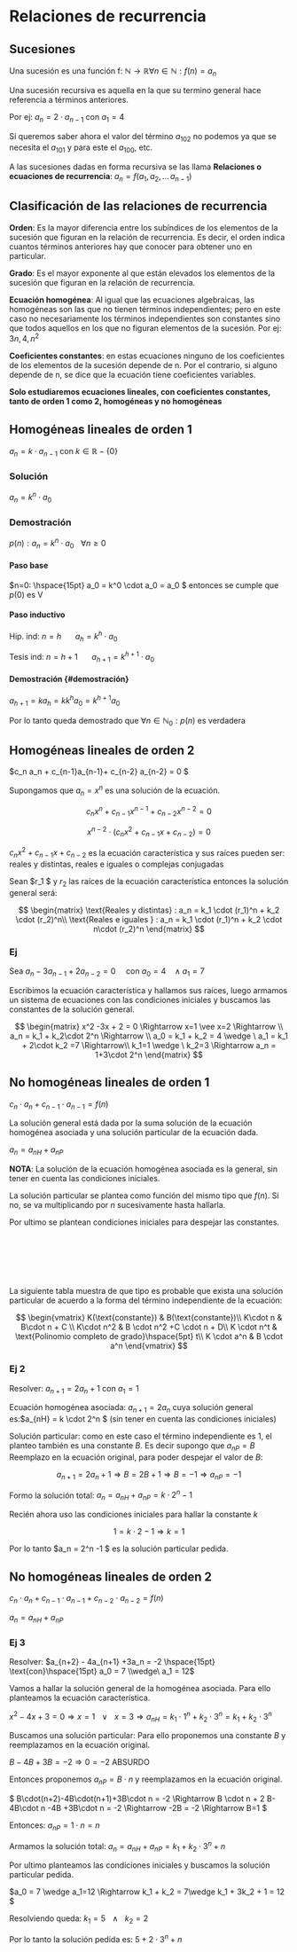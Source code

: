 
# Relaciones de recurrencia

## Sucesiones

Una sucesión es una función f:
$\mathbb{N} \rightarrow \mathbb{R} \forall n \in \mathbb{N}: f(n) = a_n$

Una sucesión recursiva es aquella en la que su termino general hace
referencia a términos anteriores.

Por ej: $a_n = 2 \cdot a_{n-1}$ con $a_1 = 4$

Si queremos saber ahora el valor del término $a_{102}$ no podemos ya que
se necesita el $a_{101}$ y para este el $a_{100}$, etc.

A las sucesiones dadas en forma recursiva se las llama **Relaciones o
ecuaciones de recurrencia**: $a_n = f(a_1,a_2,\text{...}\, a_{n-1})$

## Clasificación de las relaciones de recurrencia

**Orden**: Es la mayor diferencia entre los subíndices de los elementos
de la sucesión que figuran en la relación de recurrencia. Es decir, el
orden indica cuantos términos anteriores hay que conocer para obtener
uno en particular.

**Grado**: Es el mayor exponente al que están elevados los elementos de
la sucesión que figuran en la relación de recurrencia.

**Ecuación homogénea**: Al igual que las ecuaciones algebraicas, las
homogéneas son las que no tienen términos independientes; pero en este
caso no necesariamente los términos independientes son constantes sino
que todos aquellos en los que no figuran elementos de la sucesión. Por
ej: $3n, 4, n^2$

**Coeficientes constantes**: en estas ecuaciones ninguno de los
coeficientes de los elementos de la sucesión depende de n. Por el
contrario, si alguno depende de n, se dice que la ecuación tiene
coeficientes variables.

**Solo estudiaremos ecuaciones lineales, con coeficientes constantes,
tanto de orden 1 como 2, homogéneas y no homogéneas**

## Homogéneas lineales de orden 1

$a_n = k \cdot a_{n-1}$ con $k\in \mathbb{R}-\{0\}$

### Solución

$a_n = k^n \cdot a_0$

### Demostración

$p(n): a_n = k^n \cdot a_0 \hspace{10pt} \forall n \geq 0$

#### Paso base

$n=0: \hspace{15pt} a_0 = k^0 \cdot a_0 = a_0 $ entonces se cumple
que $p(0)$ es V

#### Paso inductivo

Hip. ind: $n=h \hspace{20pt} a_h=k^h \cdot a_0$

Tesis ind: $n=h+1 \hspace{20pt} a_{h+1}=k^{h+1} \cdot a_0$

#### Demostración {#demostración}

$a_{h+1} = k a_{h} = k k^h a_0 = k^{h+1} a_0$

Por lo tanto queda demostrado que $\forall n \in \mathbb{N}_0: p(n)$ es
verdadera

## Homogéneas lineales de orden 2

$c_n a_n + c\_{n-1}a\_{n-1}+ c\_{n-2} a\_{n-2} = 0 $

Supongamos que $a_n = x^n$ es una solución de la ecuación.

$$
c_n x^n + c_{n-1}x^{n-1}+ c_{n-2} x^{n-2} = 0
$$

$$
x^{n-2}\cdot (c_n x^2 + c_{n-1}x + c_{n-2} ) = 0
$$

$c_n x^2 + c_{n-1}x + c_{n-2}$ es la ecuación característica y sus
raíces pueden ser: reales y distintas, reales e iguales o complejas
conjugadas

Sean $r_1 $ y $r_2$ las raíces de la ecuación característica entonces
la solución general será:

$$
\begin{matrix}
\text{Reales y distintas} : a_n = k_1 \cdot (r_1)^n + k_2 \cdot (r_2)^n\\
\text{Reales e iguales } : a_n = k_1 \cdot (r_1)^n + k_2 \cdot n\cdot (r_2)^n
\end{matrix}
$$

### Ej

Sea
$a_n - 3 a_{n-1} + 2a_{n-2}= 0 \hspace{15pt} \text{con}\ a_0 = 4 \hspace{10pt}\wedge a_1 = 7$

Escribimos la ecuación característica y hallamos sus raíces, luego
armamos un sistema de ecuaciones con las condiciones iniciales y
buscamos las constantes de la solución general.

$$
\begin{matrix}
x^2 -3x + 2 = 0 \Rightarrow x=1 \vee x=2 \Rightarrow \\
a_n = k_1 + k_2\cdot 2^n \Rightarrow \\
a_0 = k_1 + k_2 = 4 \wedge \ a_1 = k_1 + 2\cdot k_2 =7 \Rightarrow\\
k_1=1 \wedge \ k_2=3 \Rightarrow a_n = 1+3\cdot 2^n
\end{matrix}
$$

## No homogéneas lineales de orden 1

$c_n \cdot a_n + c_{n-1} \cdot a_{n-1} = f(n)$

La solución general está dada por la suma solución de la ecuación
homogénea asociada y una solución particular de la ecuación dada.

$a_n = a_{nH} + a_{nP}$

**NOTA**: La solución de la ecuación homogénea asociada es la general,
sin tener en cuenta las condiciones iniciales.

La solución particular se plantea como función del mismo tipo que
$f(n)$. Si no, se va multiplicando por $n$ sucesivamente hasta hallarla.

Por ultimo se plantean condiciones iniciales para despejar las
constantes.

$\hspace{5pt}$

$\hspace{5pt}$

$\hspace{5pt}$

La siguiente tabla muestra de que tipo es probable que exista una
solución particular de acuerdo a la forma del término independiente de
la ecuación:

$$
\begin{vmatrix}
K(\text{constante}) & B(\text{constante})\\
K\cdot n & B\cdot n + C \\
K\cdot n^2 & B \cdot n^2 +C \cdot n + D\\
K \cdot n^t & \text{Polinomio completo de grado}\hspace{5pt} t\\
K \cdot a^n & B \cdot a^n
\end{vmatrix}
$$

### Ej 2

Resolver: $a_{n+1} = 2a_{n} + 1$ con $a_1 = 1$

Ecuación homogénea asociada: $a_{n+1} = 2a_n$ cuya solución general
es:$a\_{nH} = k \\cdot 2\^n $ (sin tener en cuenta las condiciones
iniciales)

Solución particular: como en este caso el término independiente es $1$,
el planteo también es una constante $B$. Es decir supongo que
$a_{nP} = B$ Reemplazo en la ecuación original, para poder despejar el
valor de $B$:

$$
a_{n+1}= 2a_n + 1 \Rightarrow B = 2B + 1 \Rightarrow B=-1 \Rightarrow a_{nP} = -1
$$

Formo la solución total: $a_n = a_{nH} + a_{nP} = k \cdot 2^n -1$

Recién ahora uso las condiciones iniciales para hallar la constante $k$

$$
1=k\cdot 2 - 1 \Rightarrow k=1
$$

Por lo tanto $a_n = 2\^n -1 $ es la solución particular pedida.

## No homogéneas lineales de orden 2

$c_n \cdot a_n + c_{n-1} \cdot a_{n-1}+ c_{n-2} \cdot a_{n-2} = f(n)$

$a_n = a_{nH} + a_{nP}$

### Ej 3

Resolver:
$a_{n+2} - 4a_{n+1} +3a_n = -2 \hspace{15pt} \text{con}\hspace{15pt} a_0 = 7 \\wedge\ a_1 = 12$

Vamos a hallar la solución general de la homogénea asociada. Para ello
planteamos la ecuación característica.

$x^2 - 4x + 3 = 0 \Rightarrow x = 1 \hspace{10pt} \vee \hspace{10pt} x=3 \Rightarrow a_{nH} = k_1 \cdot 1^n + k_2 \cdot 3^n = k_1 + k_2 \cdot 3^n$

Buscamos una solución particular: Para ello proponemos una constante $B$
y reemplazamos en la ecuación original.

$B-4B+3B = -2 \Rightarrow 0=-2$ ABSURDO

Entonces proponemos $a_{nP} = B\cdot n$ y reemplazamos en la ecuación
original.

$ B\cdot(n+2)-4B\cdot(n+1)+3B\cdot n = -2 \Rightarrow B \cdot n +
2 B-4B\cdot n -4B +3B\cdot n = -2 \Rightarrow -2B = -2 \Rightarrow
B=1 $

Entonces: $a_{nP} = 1\cdot n = n$

Armamos la solución total:
$a_n = a_{nH} + a_{nP} = k_1 + k_2 \cdot 3^n + n$

Por ultimo planteamos las condiciones iniciales y buscamos la solución
particular pedida.

$a_0 = 7 \wedge a_1=12 \Rightarrow k_1 + k_2 = 7\wedge
k_1 + 3k_2 + 1 = 12 $

Resolviendo queda: $k_1 = 5 \hspace{10pt}\wedge\hspace{10pt} k_2 = 2$

Por lo tanto la solución pedida es: $5 + 2\cdot 3^n + n$
